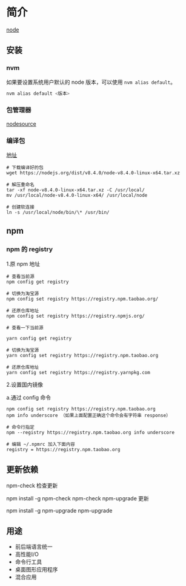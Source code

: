 # 简介

[node](https://nodejs.org/)

## 安装

### nvm

如果要设置系统用户默认的 node 版本，可以使用 `nvm alias default`。

```bash
nvm alias default <版本>
```

### 包管理器

[nodesource](https://github.com/nodesource/distributions)

### 编译包

[地址](https://nodejs.org/dist/)

```shell
# 下载编译好的包
wget https://nodejs.org/dist/v8.4.0/node-v8.4.0-linux-x64.tar.xz

# 解压重命名
tar -xf node-v8.4.0-linux-x64.tar.xz -C /usr/local/
mv /usr/local/node-v8.4.0-linux-x64/ /usr/local/node

# 创建软连接
ln -s /usr/local/node/bin/\* /usr/bin/
```

## npm

### npm 的 registry

1.原 npm 地址

```shell
# 查看当前源
npm config get registry

# 切换为淘宝源
npm config set registry https://registry.npm.taobao.org/

# 还原仓库地址
npm config set registry https://registry.npmjs.org/

# 查看一下当前源

yarn config get registry

# 切换为淘宝源
yarn config set registry https://registry.npm.taobao.org

# 还原仓库地址
yarn config set registry https://registry.yarnpkg.com
```

2.设置国内镜像

a.通过 config 命令

```shell
npm config set registry https://registry.npm.taobao.org
npm info underscore （如果上面配置正确这个命令会有字符串 response）

# 命令行指定
npm --registry https://registry.npm.taobao.org info underscore

# 编辑 ~/.npmrc 加入下面内容
registry = https://registry.npm.taobao.org
```

## 更新依赖

npm-check 检查更新

npm install -g npm-check
npm-check
npm-upgrade 更新

npm install -g npm-upgrade
npm-upgrade

## 用途

- 前后端语言统一
- 高性能I/O
- 命令行工具
- 桌面图形应用程序
- 混合应用
